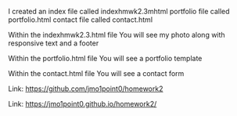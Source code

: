I created an
index file called indexhmwk2.3mhtml
portfolio file called portfolio.html
contact file called contact.html

Within the indexhmwk2.3.html file
You will see my photo along with responsive text and a footer

Within the portfolio.html file
You will see a portfolio template

Within the contact.html file
You will see a contact form

Link:
https://github.com/jmo1point0/homework2 

Link: 
https://jmo1point0.github.io/homework2/ 
